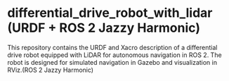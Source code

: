 # differential_drive_robot_with_lidar (URDF + ROS 2 Jazzy Harmonic)
This repository contains the URDF and Xacro description of a differential drive robot equipped with LiDAR for autonomous navigation in ROS 2. The robot is designed for simulated navigation in Gazebo and visualization in RViz.(ROS 2 Jazzy Harmonic)
